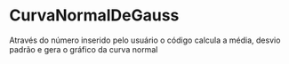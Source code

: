 # CurvaNormalDeGauss
Através do número inserido pelo usuário o código calcula a média, desvio padrão e gera o gráfico da curva normal
